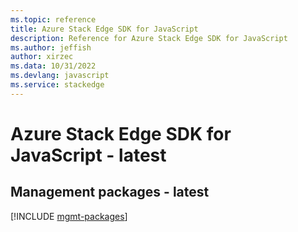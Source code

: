 ```yaml
---
ms.topic: reference
title: Azure Stack Edge SDK for JavaScript
description: Reference for Azure Stack Edge SDK for JavaScript
ms.author: jeffish
author: xirzec
ms.data: 10/31/2022
ms.devlang: javascript
ms.service: stackedge
---
```

# Azure Stack Edge SDK for JavaScript - latest

## Management packages - latest
[!INCLUDE [mgmt-packages](stack-edge-mgmt-index.md)]